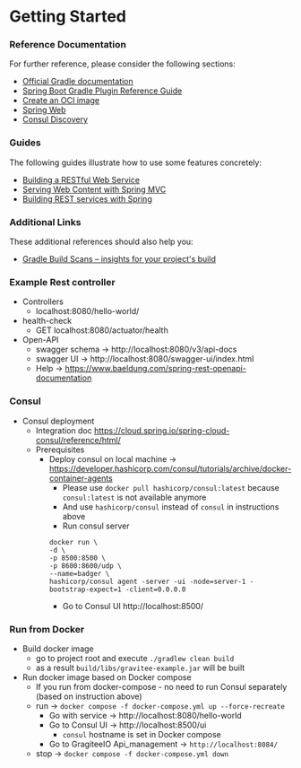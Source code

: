 # Getting Started

### Reference Documentation
For further reference, please consider the following sections:

* [Official Gradle documentation](https://docs.gradle.org)
* [Spring Boot Gradle Plugin Reference Guide](https://docs.spring.io/spring-boot/3.4.1/gradle-plugin)
* [Create an OCI image](https://docs.spring.io/spring-boot/3.4.1/gradle-plugin/packaging-oci-image.html)
* [Spring Web](https://docs.spring.io/spring-boot/3.4.1/reference/web/servlet.html)
* [Consul Discovery](https://docs.spring.io/spring-cloud-consul/reference/discovery.html)

### Guides
The following guides illustrate how to use some features concretely:

* [Building a RESTful Web Service](https://spring.io/guides/gs/rest-service/)
* [Serving Web Content with Spring MVC](https://spring.io/guides/gs/serving-web-content/)
* [Building REST services with Spring](https://spring.io/guides/tutorials/rest/)

### Additional Links
These additional references should also help you:

* [Gradle Build Scans – insights for your project's build](https://scans.gradle.com#gradle)

### Example Rest controller
* Controllers
  * localhost:8080/hello-world/
* health-check
  * GET localhost:8080/actuator/health
* Open-API
  * swagger schema -> http://localhost:8080/v3/api-docs
  * swagger UI -> http://localhost:8080/swagger-ui/index.html
  * Help -> https://www.baeldung.com/spring-rest-openapi-documentation

### Consul 
* Consul deployment
  * Integration doc https://cloud.spring.io/spring-cloud-consul/reference/html/
  * Prerequisites
    * Deploy consul on local machine -> https://developer.hashicorp.com/consul/tutorials/archive/docker-container-agents
      * Please use `docker pull hashicorp/consul:latest` because `consul:latest` is not available anymore
      * And use `hashicorp/consul` instead of `consul` in instructions above
      * Run consul server
      ```
      docker run \
      -d \
      -p 8500:8500 \
      -p 8600:8600/udp \
      --name=badger \
      hashicorp/consul agent -server -ui -node=server-1 -bootstrap-expect=1 -client=0.0.0.0
      ```
      * Go to Consul UI http://localhost:8500/ 

### Run from Docker
* Build docker image 
  * go to project root and execute `./gradlew clean build`
  * as a result `build/libs/gravitee-example.jar` will be built
* Run docker image based on Docker compose
  * If you run from docker-compose - no need to run Consul separately (based on instruction above) 
  * run -> `docker compose -f docker-compose.yml up --force-recreate`
    * Go with service -> http://localhost:8080/hello-world
    * Go to Consul UI -> http://localhost:8500/ui
      * `consul` hostname is set in Docker compose
    * Go to GragiteeIO Api_management -> `http://localhost:8084/`
  * stop -> `docker compose -f docker-compose.yml down`